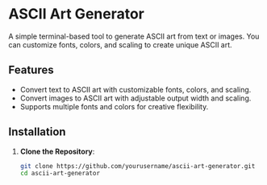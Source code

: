 # ASCII Art Generator

A simple terminal-based tool to generate ASCII art from text or images. You can customize fonts, colors, and scaling to create unique ASCII art.

## Features

- Convert text to ASCII art with customizable fonts, colors, and scaling.
- Convert images to ASCII art with adjustable output width and scaling.
- Supports multiple fonts and colors for creative flexibility.

## Installation

1. **Clone the Repository**:
   ```bash
   git clone https://github.com/yourusername/ascii-art-generator.git
   cd ascii-art-generator